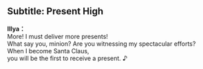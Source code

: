 # 

  
## Subtitle: Present High
  
**Illya：**  
More! I must deliver more presents!  
What say you, minion? Are you witnessing my spectacular efforts?  
When I become Santa Claus,  
you will be the first to receive a present. ♪  

